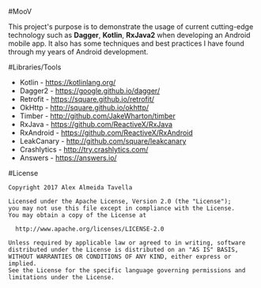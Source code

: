 #MooV

This project's purpose is to demonstrate the usage of current cutting-edge technology such as **Dagger**, **Kotlin**, **RxJava2** when developing an Android mobile app. It also has some techniques and best practices I have found through my years of Android development.

#Libraries/Tools

 * Kotlin - https://kotlinlang.org/
 * Dagger2 - https://google.github.io/dagger/
 * Retrofit - https://square.github.io/retrofit/
 * OkHttp - http://square.github.io/okhttp/
 * Timber - http://github.com/JakeWharton/timber
 * RxJava - https://github.com/ReactiveX/RxJava
 * RxAndroid - https://github.com/ReactiveX/RxAndroid
 * LeakCanary - http://github.com/square/leakcanary
 * Crashlytics - http://try.crashlytics.com/
 * Answers - https://answers.io/
 

#License

    Copyright 2017 Alex Almeida Tavella

    Licensed under the Apache License, Version 2.0 (the "License");
    you may not use this file except in compliance with the License.
    You may obtain a copy of the License at

      http://www.apache.org/licenses/LICENSE-2.0

    Unless required by applicable law or agreed to in writing, software
    distributed under the License is distributed on an "AS IS" BASIS,
    WITHOUT WARRANTIES OR CONDITIONS OF ANY KIND, either express or implied.
    See the License for the specific language governing permissions and
    limitations under the License.